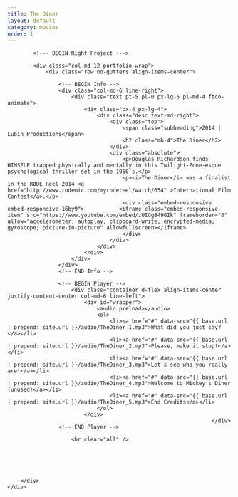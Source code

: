 ```yaml
---
title: The Diner
layout: default
category: movies
order: 1
---
```


<section class="ftco-section ftco-no-pt ftco-no-pb">
    <div class="container px-md-0">
        <div class="row d-flex no-gutters">
            

            <!--- BEGIN Right Project --->

            <div class="col-md-12 portfolio-wrap">
                <div class="row no-gutters align-items-center">
                                                        
                    <!-- BEGIN Info -->
                    <div class="col-md-6 line-right">
                        <div class="text pt-5 pl-0 px-lg-5 pl-md-4 ftco-animate">
                            <div class="px-4 px-lg-4">
                                <div class="desc text-md-right">
                                    <div class="top">
                                        <span class="subheading">2014 | Lubin Productions</span>
                                        <h2 class="mb-4">The Diner</h2>
                                    </div>
                                    <div class="absolute">
                                        <p>Douglas Richardson finds HIMSELF trapped physically and mentally in this Twilight-Zone-esque psychological thriller set in the 1950's.</p>
                                        <p><i>The Diner</i> was a finalist in the RØDE Reel 2014 <a href="http://www.rodemic.com/myrodereel/watch/654" >International Film Contest</a>.</p>
                                        <div class="embed-responsive embed-responsive-16by9">           <iframe class="embed-responsive-item" src="https://www.youtube.com/embed/zUIGgB49GIk" frameborder="0" allow="accelerometer; autoplay; clipboard-write; encrypted-media; gyroscope; picture-in-picture" allowfullscreen></iframe>
                                        </div>
                                    </div>
                                </div>
                            </div>
                        </div>
                    </div>
                    <!-- END Info -->
                    
                    <!-- BEGIN Player -->
                        <div class="container d-flex align-items-center justify-content-center col-md-6 line-left">
                            <div id="wrapper">
                                <audio preload></audio>
                                <ol>
                                    <li><a href="#" data-src="{{ base.url | prepend: site.url }}/audio/TheDiner_1.mp3">What did you just say?</a></li>
                                    <li><a href="#" data-src="{{ base.url | prepend: site.url }}/audio/TheDiner_2.mp3">Please, make it stop!</a></li>
                                    <li><a href="#" data-src="{{ base.url | prepend: site.url }}/audio/TheDiner_3.mp3">Let's see who you really are!</a></li>
                                    <li><a href="#" data-src="{{ base.url | prepend: site.url }}/audio/TheDiner_4.mp3">Welcome to Mickey's Diner (unused)</a></li>
                                    <li><a href="#" data-src="{{ base.url | prepend: site.url }}/audio/TheDiner_5.mp3">End Credits</a></li>
                                </ol>
                            </div>
                                                                    </div>
                    <!-- END Player -->

                        <br clear="all" />
<br />
<br clear="all" />
<br />
                </div>
            </div>
            <!-- END Right Project -->
            
        </div>
    </div>
</section>
